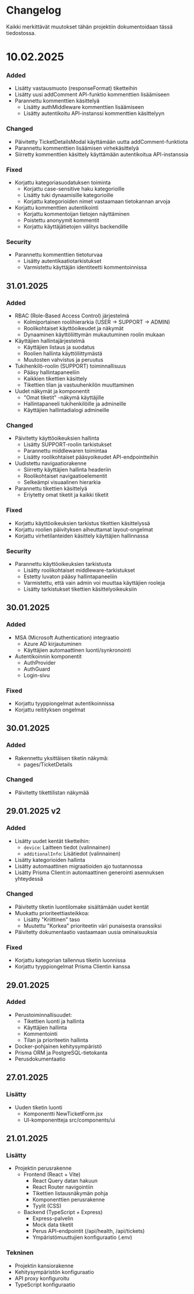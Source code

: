 # Changelog

Kaikki merkittävät muutokset tähän projektiin dokumentoidaan tässä tiedostossa.

# 10.02.2025

### Added
- Lisätty vastausmuoto (responseFormat) tiketteihin
- Lisätty uusi addComment API-funktio kommenttien lisäämiseen
- Parannettu kommenttien käsittelyä
  - Lisätty authMiddleware kommenttien lisäämiseen
  - Lisätty autentikoitu API-instanssi kommenttien käsittelyyn

### Changed
- Päivitetty TicketDetailsModal käyttämään uutta addComment-funktiota
- Parannettu kommenttien lisäämisen virhekäsittelyä
- Siirretty kommenttien käsittely käyttämään autentikoitua API-instanssia

### Fixed
- Korjattu kategoriasuodatuksen toiminta
  - Korjattu case-sensitive haku kategorioille
  - Lisätty tuki dynaamisille kategorioille
  - Korjattu kategorioiden nimet vastaamaan tietokannan arvoja
- Korjattu kommenttien autentikointi
  - Korjattu kommentoijan tietojen näyttäminen
  - Poistettu anonyymit kommentit
  - Korjattu käyttäjätietojen välitys backendille

### Security
- Parannettu kommenttien tietoturvaa
  - Lisätty autentikaatiotarkistukset
  - Varmistettu käyttäjän identiteetti kommentoinnissa

## 31.01.2025

### Added
- RBAC (Role-Based Access Control) järjestelmä
  - Kolmiportainen roolihierarkia (USER -> SUPPORT -> ADMIN)
  - Roolikohtaiset käyttöoikeudet ja näkymät
  - Dynaaminen käyttöliittymän mukautuminen roolin mukaan
- Käyttäjien hallintajärjestelmä
  - Käyttäjien listaus ja suodatus
  - Roolien hallinta käyttöliittymästä
  - Muutosten vahvistus ja peruutus
- Tukihenkilö-roolin (SUPPORT) toiminnallisuus
  - Pääsy hallintapaneeliin
  - Kaikkien tikettien käsittely
  - Tikettien tilan ja vastuuhenkilön muuttaminen
- Uudet näkymät ja komponentit
  - "Omat tiketit" -näkymä käyttäjille
  - Hallintapaneeli tukihenkilöille ja admineille
  - Käyttäjien hallintadialogi admineille

### Changed
- Päivitetty käyttöoikeuksien hallinta
  - Lisätty SUPPORT-roolin tarkistukset
  - Parannettu middlewaren toimintaa
  - Lisätty roolikohtaiset pääsyoikeudet API-endpointteihin
- Uudistettu navigaatiorakenne
  - Siirretty käyttäjien hallinta headeriin
  - Roolikohtaiset navigaatioelementit
  - Selkeämpi visuaalinen hierarkia
- Parannettu tikettien käsittelyä
  - Eriytetty omat tiketit ja kaikki tiketit

### Fixed
- Korjattu käyttöoikeuksien tarkistus tikettien käsittelyssä
- Korjattu roolien päivityksen aiheuttamat layout-ongelmat
- Korjattu virhetilanteiden käsittely käyttäjien hallinnassa

### Security
- Parannettu käyttöoikeuksien tarkistusta
  - Lisätty roolikohtaiset middleware-tarkistukset
  - Estetty luvaton pääsy hallintapaneeliin
  - Varmistettu, että vain admin voi muuttaa käyttäjien rooleja
  - Lisätty tarkistukset tikettien käsittelyoikeuksiin


## 30.01.2025

### Added
- MSA (Microsoft Authentication) integraatio
  - Azure AD kirjautuminen
  - Käyttäjien automaattinen luonti/synkronointi
- Autentikoinnin komponentit
  - AuthProvider
  - AuthGuard
  - Login-sivu

### Fixed
- Korjattu tyyppiongelmat autentikoinnissa
- Korjattu reitityksen ongelmat

## 30.01.2025

### Added
- Rakennettu yksittäisen tiketin näkymä:
  - pages/TicketDetails

### Changed
- Päivitetty tikettilistan näkymää

## 29.01.2025 v2

### Added
- Lisätty uudet kentät tiketteihin:
  - `device`: Laitteen tiedot (valinnainen)
  - `additionalInfo`: Lisätiedot (valinnainen)
- Lisätty kategorioiden hallinta
- Lisätty automaattinen migraatioiden ajo tuotannossa
- Lisätty Prisma Client:in automaattinen generointi asennuksen yhteydessä

### Changed
- Päivitetty tiketin luontilomake sisältämään uudet kentät
- Muokattu prioriteettiasteikkoa:
  - Lisätty "Kriittinen" taso
  - Muutettu "Korkea" prioriteetin väri punaisesta oranssiksi
- Päivitetty dokumentaatio vastaamaan uusia ominaisuuksia

### Fixed
- Korjattu kategorian tallennus tiketin luonnissa
- Korjattu tyyppiongelmat Prisma Clientin kanssa

## 29.01.2025

### Added
- Perustoiminnallisuudet:
  - Tikettien luonti ja hallinta
  - Käyttäjien hallinta
  - Kommentointi
  - Tilan ja prioriteetin hallinta
- Docker-pohjainen kehitysympäristö
- Prisma ORM ja PostgreSQL-tietokanta
- Perusdokumentaatio

## 27.01.2025

### Lisätty
- Uuden tiketin luonti
  - Komponentti NewTicketForm.jsx
  - UI-komponentteja src/components/ui


## 21.01.2025

### Lisätty
- Projektin perusrakenne
  - Frontend (React + Vite)
    - React Query datan hakuun
    - React Router navigointiin
    - Tikettien listausnäkymän pohja
    - Komponenttien perusrakenne
    - Tyylit (CSS)
  - Backend (TypeScript + Express)
    - Express-palvelin
    - Mock data tiketit
    - Perus API-endpointit (/api/health, /api/tickets)
    - Ympäristömuuttujien konfiguraatio (.env)

### Tekninen
- Projektin kansiorakenne
- Kehitysympäristön konfiguraatio
- API proxy konfiguroitu
- TypeScript konfiguraatio